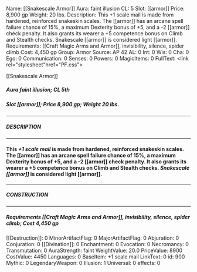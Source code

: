 Name: [[Snakescale Armor]]
Aura: faint illusion
CL: 5
Slot: [[armor]]
Price: 8,900 gp
Weight: 20 lbs.
Description: This +1 scale mail is made from hardened, reinforced snakeskin scales. The [[armor]] has an arcane spell failure chance of 15%, a maximum Dexterity bonus of +5, and a -2 [[armor]] check penalty. It also grants its wearer a +5 competence bonus on Climb and Stealth checks. Snakescale [[armor]] is considered light [[armor]].
Requirements: [[Craft Magic Arms and Armor]], invisibility, silence, spider climb
Cost: 4,450 gp
Group: Armor
Source: AP 42
AL: 0
Int: 0
Wis: 0
Cha: 0
Ego: 0
Communication: 0
Senses: 0
Powers: 0
MagicItems: 0
FullText: <link rel="stylesheet"href="PF.css"><div class="heading"><p class="alignleft">[[Snakescale Armor]]</p><div style="clear: both;"></div></div><div><h5><b>Aura </b>faint illusion; <b>CL </b>5th</h5><h5><b>Slot </b>[[armor]]; <b>Price </b>8,900 gp; <b>Weight </b>20 lbs.</h5></div><hr/><div><h5><b>DESCRIPTION</b></h5></div><hr/><div><h4><p>This <i>+1 scale mail</i> is made from hardened, reinforced snakeskin scales. The [[armor]] has an arcane spell failure chance of 15%, a maximum Dexterity bonus of +5, and a -2 [[armor]] check penalty. It also grants its wearer a +5 competence bonus on Climb and Stealth checks. <i>Snakescale [[armor]]</i> is considered light [[armor]].</p></h4></div><hr/><div><h5><b>CONSTRUCTION</b></h5></div><hr/><div><h5><b>Requirements </b>[[Craft Magic Arms and Armor]], <i>invisibility</i>, <i>silence</i>, <i>spider climb</i>; <b>Cost </b>4,450 gp</h5></div>
[[Destruction]]: 0
MinorArtifactFlag: 0
MajorArtifactFlag: 0
Abjuration: 0
Conjuration: 0
[[Divination]]: 0
Enchantment: 0
Evocation: 0
Necromancy: 0
Transmutation: 0
AuraStrength: faint
WeightValue: 20.0
PriceValue: 8900
CostValue: 4450
Languages: 0
BaseItem: +1 scale mail
LinkText: 0
id: 900
Mythic: 0
LegendaryWeapon: 0
Illusion: 1
Universal: 0
effects: 0
